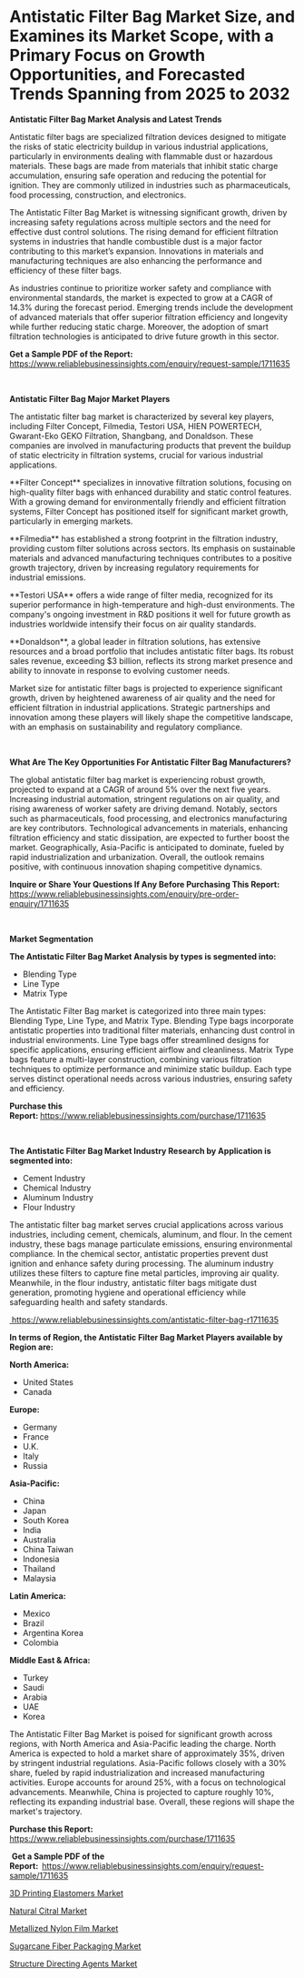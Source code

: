 <p><h1>Antistatic Filter Bag Market Size, and Examines its Market Scope, with a Primary Focus on Growth Opportunities, and Forecasted Trends Spanning from 2025 to 2032</h1></p><p><strong>Antistatic Filter Bag Market Analysis and Latest Trends</strong></p>
<p><p>Antistatic filter bags are specialized filtration devices designed to mitigate the risks of static electricity buildup in various industrial applications, particularly in environments dealing with flammable dust or hazardous materials. These bags are made from materials that inhibit static charge accumulation, ensuring safe operation and reducing the potential for ignition. They are commonly utilized in industries such as pharmaceuticals, food processing, construction, and electronics.</p><p>The Antistatic Filter Bag Market is witnessing significant growth, driven by increasing safety regulations across multiple sectors and the need for effective dust control solutions. The rising demand for efficient filtration systems in industries that handle combustible dust is a major factor contributing to this market’s expansion. Innovations in materials and manufacturing techniques are also enhancing the performance and efficiency of these filter bags.</p><p>As industries continue to prioritize worker safety and compliance with environmental standards, the market is expected to grow at a CAGR of 14.3% during the forecast period. Emerging trends include the development of advanced materials that offer superior filtration efficiency and longevity while further reducing static charge. Moreover, the adoption of smart filtration technologies is anticipated to drive future growth in this sector.</p></p>
<p><strong>Get a Sample PDF of the Report:&nbsp;</strong> <a href="https://www.reliablebusinessinsights.com/enquiry/request-sample/1711635?utm_campaign=904&utm_medium=2&utm_source=Github&utm_content=ia&utm_term=30012025&utm_id=antistatic-filter-bag">https://www.reliablebusinessinsights.com/enquiry/request-sample/1711635</a></p>
<p>&nbsp;</p>
<p><strong>Antistatic Filter Bag Major Market Players</strong></p>
<p><p>The antistatic filter bag market is characterized by several key players, including Filter Concept, Filmedia, Testori USA, HIEN POWERTECH, Gwarant-Eko GEKO Filtration, Shangbang, and Donaldson. These companies are involved in manufacturing products that prevent the buildup of static electricity in filtration systems, crucial for various industrial applications.</p><p>**Filter Concept** specializes in innovative filtration solutions, focusing on high-quality filter bags with enhanced durability and static control features. With a growing demand for environmentally friendly and efficient filtration systems, Filter Concept has positioned itself for significant market growth, particularly in emerging markets.</p><p>**Filmedia** has established a strong footprint in the filtration industry, providing custom filter solutions across sectors. Its emphasis on sustainable materials and advanced manufacturing techniques contributes to a positive growth trajectory, driven by increasing regulatory requirements for industrial emissions.</p><p>**Testori USA** offers a wide range of filter media, recognized for its superior performance in high-temperature and high-dust environments. The company's ongoing investment in R&D positions it well for future growth as industries worldwide intensify their focus on air quality standards.</p><p>**Donaldson**, a global leader in filtration solutions, has extensive resources and a broad portfolio that includes antistatic filter bags. Its robust sales revenue, exceeding $3 billion, reflects its strong market presence and ability to innovate in response to evolving customer needs.</p><p>Market size for antistatic filter bags is projected to experience significant growth, driven by heightened awareness of air quality and the need for efficient filtration in industrial applications. Strategic partnerships and innovation among these players will likely shape the competitive landscape, with an emphasis on sustainability and regulatory compliance.</p></p>
<p>&nbsp;</p>
<p><strong>What Are The Key Opportunities For Antistatic Filter Bag Manufacturers?</strong></p>
<p><p>The global antistatic filter bag market is experiencing robust growth, projected to expand at a CAGR of around 5% over the next five years. Increasing industrial automation, stringent regulations on air quality, and rising awareness of worker safety are driving demand. Notably, sectors such as pharmaceuticals, food processing, and electronics manufacturing are key contributors. Technological advancements in materials, enhancing filtration efficiency and static dissipation, are expected to further boost the market. Geographically, Asia-Pacific is anticipated to dominate, fueled by rapid industrialization and urbanization. Overall, the outlook remains positive, with continuous innovation shaping competitive dynamics.</p></p>
<p><strong>Inquire or Share Your Questions If Any Before Purchasing This Report:</strong> <a href="https://www.reliablebusinessinsights.com/enquiry/pre-order-enquiry/1711635?utm_campaign=904&utm_medium=2&utm_source=Github&utm_content=ia&utm_term=30012025&utm_id=antistatic-filter-bag">https://www.reliablebusinessinsights.com/enquiry/pre-order-enquiry/1711635</a></p>
<p>&nbsp;</p>
<p><strong>Market Segmentation</strong></p>
<p><strong>The Antistatic Filter Bag Market Analysis by types is segmented into:</strong></p>
<p><ul><li>Blending Type</li><li>Line Type</li><li>Matrix Type</li></ul></p>
<p><p>The Antistatic Filter Bag market is categorized into three main types: Blending Type, Line Type, and Matrix Type. Blending Type bags incorporate antistatic properties into traditional filter materials, enhancing dust control in industrial environments. Line Type bags offer streamlined designs for specific applications, ensuring efficient airflow and cleanliness. Matrix Type bags feature a multi-layer construction, combining various filtration techniques to optimize performance and minimize static buildup. Each type serves distinct operational needs across various industries, ensuring safety and efficiency.</p></p>
<p><strong>Purchase this Report:&nbsp;</strong><a href="https://www.reliablebusinessinsights.com/purchase/1711635?utm_campaign=904&utm_medium=2&utm_source=Github&utm_content=ia&utm_term=30012025&utm_id=antistatic-filter-bag">https://www.reliablebusinessinsights.com/purchase/1711635</a></p>
<p>&nbsp;</p>
<p><strong>The Antistatic Filter Bag Market Industry Research by Application is segmented into:</strong></p>
<p><ul><li>Cement Industry</li><li>Chemical Industry</li><li>Aluminum Industry</li><li>Flour Industry</li></ul></p>
<p><p>The antistatic filter bag market serves crucial applications across various industries, including cement, chemicals, aluminum, and flour. In the cement industry, these bags manage particulate emissions, ensuring environmental compliance. In the chemical sector, antistatic properties prevent dust ignition and enhance safety during processing. The aluminum industry utilizes these filters to capture fine metal particles, improving air quality. Meanwhile, in the flour industry, antistatic filter bags mitigate dust generation, promoting hygiene and operational efficiency while safeguarding health and safety standards.</p></p>
<p><a href="https://www.reliablebusinessinsights.com/antistatic-filter-bag-r1711635?utm_campaign=904&utm_medium=2&utm_source=Github&utm_content=ia&utm_term=30012025&utm_id=antistatic-filter-bag">&nbsp;https://www.reliablebusinessinsights.com/antistatic-filter-bag-r1711635</a></p>
<p><strong>In terms of Region, the Antistatic Filter Bag Market Players available by Region are:</strong></p>
<p>
    <p> <strong> North America: </strong>
        <ul>
            <li>United States</li>
            <li>Canada</li>
        </ul>
        </p> 
    <p> <strong> Europe: </strong>
        <ul>
            <li>Germany</li>
            <li>France</li>
            <li>U.K.</li>
            <li>Italy</li>
            <li>Russia</li>
        </ul>
        </p> 
    <p> <strong> Asia-Pacific: </strong>
        <ul>
            <li>China</li>
            <li>Japan</li>
            <li>South Korea</li>
            <li>India</li>
            <li>Australia</li>
            <li>China Taiwan</li>
            <li>Indonesia</li>
            <li>Thailand</li>
            <li>Malaysia</li>
        </ul>
        </p> 
    <p> <strong> Latin America: </strong>
        <ul>
            <li>Mexico</li>
            <li>Brazil</li>
            <li>Argentina Korea</li>
            <li>Colombia</li>
        </ul>
        </p> 
    <p> <strong> Middle East & Africa: </strong>
        <ul>
            <li>Turkey</li>
            <li>Saudi</li>
            <li>Arabia</li>
            <li>UAE</li>
            <li>Korea</li>
        </ul>
    </p>
    </p>
<p><p>The Antistatic Filter Bag Market is poised for significant growth across regions, with North America and Asia-Pacific leading the charge. North America is expected to hold a market share of approximately 35%, driven by stringent industrial regulations. Asia-Pacific follows closely with a 30% share, fueled by rapid industrialization and increased manufacturing activities. Europe accounts for around 25%, with a focus on technological advancements. Meanwhile, China is projected to capture roughly 10%, reflecting its expanding industrial base. Overall, these regions will shape the market's trajectory.</p></p>
<p><strong>Purchase this Report: </strong><a href="https://www.reliablebusinessinsights.com/purchase/1711635?utm_campaign=904&utm_medium=2&utm_source=Github&utm_content=ia&utm_term=30012025&utm_id=antistatic-filter-bag">https://www.reliablebusinessinsights.com/purchase/1711635</a></p>
<p>&nbsp;<strong>Get a Sample PDF of the Report:&nbsp;&nbsp;</strong><a href="https://www.reliablebusinessinsights.com/enquiry/request-sample/1711635?utm_campaign=904&utm_medium=2&utm_source=Github&utm_content=ia&utm_term=30012025&utm_id=antistatic-filter-bag">https://www.reliablebusinessinsights.com/enquiry/request-sample/1711635</a></p>
<p><strong></strong></p>
<p><p><a href="https://github.com/nabadeneme/Market-Research-Report-List-1/blob/main/3d-printing-elastomers-market.md?utm_campaign=904&utm_medium=2&utm_source=Github&utm_content=ia&utm_term=30012025&utm_id=antistatic-filter-bag">3D Printing Elastomers Market</a></p><p><a href="https://github.com/DianaWilson796/Market-Research-Report-List-1/blob/main/natural-citral-market.md?utm_campaign=904&utm_medium=2&utm_source=Github&utm_content=ia&utm_term=30012025&utm_id=antistatic-filter-bag">Natural Citral Market</a></p><p><a href="https://github.com/ovtkosle/Market-Research-Report-List-1/blob/main/metallized-nylon-film-market.md?utm_campaign=904&utm_medium=2&utm_source=Github&utm_content=ia&utm_term=30012025&utm_id=antistatic-filter-bag">Metallized Nylon Film Market</a></p><p><a href="https://github.com/glazierjean530/Market-Research-Report-List-1/blob/main/sugarcane-fiber-packaging-market.md?utm_campaign=904&utm_medium=2&utm_source=Github&utm_content=ia&utm_term=30012025&utm_id=antistatic-filter-bag">Sugarcane Fiber Packaging Market</a></p><p><a href="https://github.com/maclarensidney/Market-Research-Report-List-1/blob/main/structure-directing-agents-market.md?utm_campaign=904&utm_medium=2&utm_source=Github&utm_content=ia&utm_term=30012025&utm_id=antistatic-filter-bag">Structure Directing Agents Market</a></p></p>